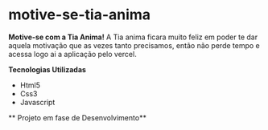# motive-se-tia-anima

**Motive-se com a Tia Anima!**
A Tia anima ficara muito feliz em poder te dar aquela motivação que as vezes tanto precisamos, então não perde tempo e acessa logo ai a aplicação pelo vercel.

**Tecnologias Utilizadas**
* Html5
* Css3
* Javascript

** Projeto em fase de Desenvolvimento**
